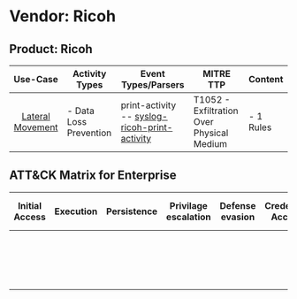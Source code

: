 Vendor: Ricoh
=============
Product: Ricoh
--------------
|                          Use-Case                           | Activity Types         | Event Types/Parsers                                                                                               | MITRE TTP                                     | Content        |
|:-----------------------------------------------------------:| ---------------------- | ----------------------------------------------------------------------------------------------------------------- | --------------------------------------------- | -------------- |
| [Lateral Movement](../UseCases/usecase_lateral_movement.md) | - Data Loss Prevention |  print-activity<br> -- [syslog-ricoh-print-activity](../Parsers/parserContent_syslog-ricoh-print-activity.md)<br> | T1052 - Exfiltration Over Physical Medium<br> |  - 1 Rules<br> |

ATT&CK Matrix for Enterprise
----------------------------
| Initial Access | Execution | Persistence | Privilage escalation | Defense evasion | Credential Access | Discovery | Lateral Movement | Collection | Command and Control | Exfiltration                                                                           | Impact |
| -------------- | --------- | ----------- | -------------------- | --------------- | ----------------- | --------- | ---------------- | ---------- | ------------------- | -------------------------------------------------------------------------------------- | ------ |
|                |           |             |                      |                 |                   |           |                  |            |                     | [Exfiltration Over Physical Medium](https://attack.mitre.org/techniques/T1052)<br><br> |        |